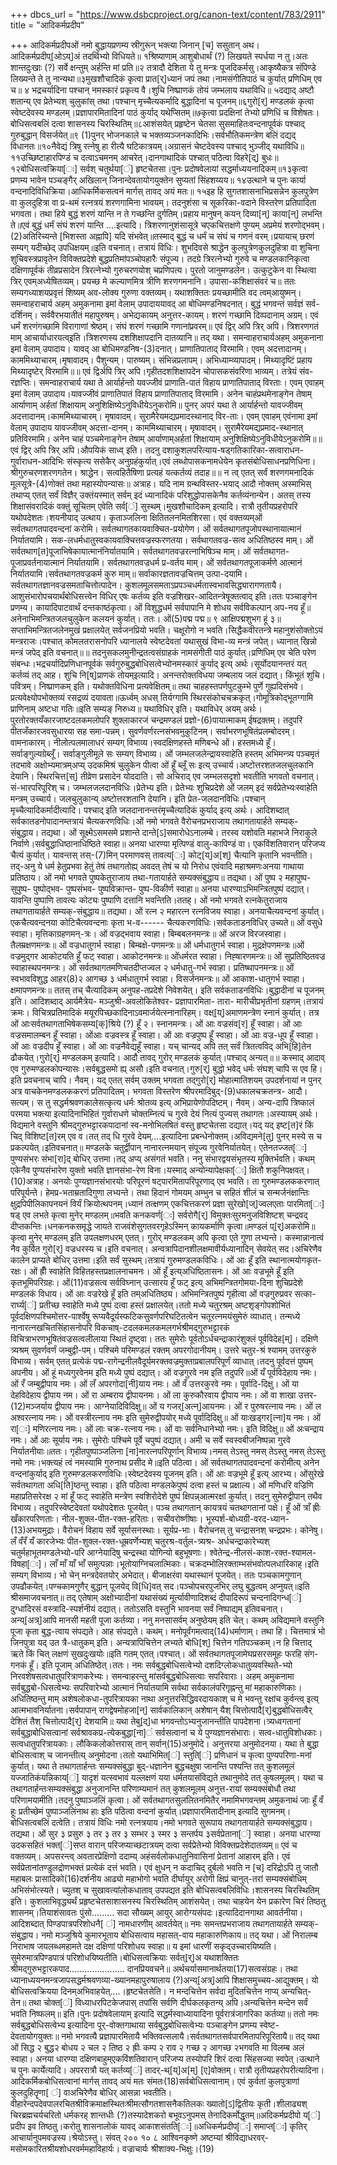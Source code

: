+++
dbcs_url = "https://www.dsbcproject.org/canon-text/content/783/2911"
title = "आदिकर्मप्रदीप"

+++
आदिकर्मप्रदीपओं नमो बुद्धायप्रणम्य स्रीगुरून्
भक्त्या जिनान् [च] ससुतान् अथ।आदिकर्मप्रदीप्[ओऽय्]अं तदर्थिभ्यो विधियते॥
१श्रिष्याणाम् आशुबोधार्थं
(?) लिखयते स्पर्धया न तु।अतः शान्तदुःखाः
(?) सर्वे क्षन्तुम् अर्हन्ति मां प्रति॥२ तत्रादौ देशिता
ये तु मन्त्रः पूजदिकर्मसु।आकृष्यैकत्र संपिण्डे
लिख्यन्ते ते तु नान्यथा॥३मुखशौचादिकं कृत्वा
प्रात[र्]ध्यानं जपं तथा।नामसंगीतिपाठं च
कुर्यात् प्रणिधिम् एव च॥ ४ भद्रचर्यादिना पश्चान्
नमस्कारं प्रकृत्य वै।शुचि निष्प्राणकं
तोयं जम्भलाय यथाविधि॥ ५दद्याद् अष्टौ शतान्य्
एव प्रेतेभ्यश् चुलुकांस् तथा।पश्चान् मृच्चैत्यकर्मादि
बुद्धादिनां च पूजनम्॥६गुरो[र्] मण्डलकं कृत्वा
स्वेष्टदेवस्य मण्डलम्।प्रज्ञापारमितादिनां
पाठं कुर्याद् यथेप्सितम्॥७कृत्वा प्रदक्षिनां
तेभ्यो प्रणिधिं च विशेषतः।बोधिसत्वबलिं दत्वा
शासनस्य चिरस्थितिम्॥८आशंसयेत् प्रहृष्टेन
चेतसा सुसमाहितःवन्दनापूर्वकं पश्चाद्
गुरुबुद्धान् विसर्जयेत्॥९ (1)पुनर् भोजनकाले
च भक्तव्यञ्जनकादिभिः।सर्वभौतिकमन्त्रेण
बलिं दद्यद् विधानतः॥१०नैवेद्यं त्रिषु
रत्नेषु हा रीत्यै घटिकात्रयम्।अग्रासनं चेष्टदेवस्य
पश्चाद् भुञ्जीद् यथाविधि॥११उच्छिष्टाहारपिण्डं
च दत्वाऽचमनम् आचरेत्।दानगाथादिकं पश्चात्
पठित्वा विहरे[द्] बुधः॥१२बोधिसत्वक्रिया[ः] सर्वश् चतुर्थया[ं] हृष्टचेतसा।पुनः प्रदोषवेलायां
सद्धर्माध्ययनादिकम्॥१३कृत्वा प्रणम्य
भावेन पञ्चङ्गैर् अखिलान् जिनान्देवतायोगयुक्तेन
सुप्यतां सिंहशय्यय॥ १४उत्थाने च पुनः
कार्या वन्दनादिविधिक्रिया।आधिकर्मिकसत्वनं
मार्गस् तावद् अयं मतः॥ १५इह हि सुगतशासनाभिप्रसन्नेन
कुलपुत्रेण वा कुलदुहित्रा वा प्र-थमं रत्नत्रयं शरणगामिना
भावयम्। तदनुशंसा च सूकरिका-वदाने विस्तरेण
प्रतिपादिता भगवता। तथा हिये बुद्धं शरणं
यान्ति न ते गच्छन्ति दुर्गतिम्।प्रहाय मानुषन्
कयन् दिव्या[न्] काया[न्] लभन्ति ते॥एवं बुद्धं धर्मं
संघं शरणं यान्ति ....इत्यादि। त्रिशरणानुशंसासूत्रे
चएकचित्तक्षणे पुण्यम्
अप्रमेयं शरणोद्भवम्।(2)अतिरिच्यन्ते [भिशस्ता अह्नापि] यदि संभवेत्॥तस्माद् बुद्धं
च धर्मं च संघं च गणनं वरम्।प्रयायाच् छरणं
सम्यग् यदीच्छेद् उपधिक्षयम्॥इति वचनात्। तत्रायं
विधिः। शुभदिवसे श्राद्धेन कुलपुत्रेणकुलदुहित्रा वा
शुचिना शुचिवस्त्रप्रावृतेन विविक्तप्रदेशे बुद्धप्रतिमांपञ्चोपहारैः संपूज्य।
तदग्रे त्रिरत्नेभ्यो गुरुवे च मण्डलकानिकृत्वा दक्षिणापूर्वकं
तीव्रप्रसादेन त्रिरत्नेभ्यो गुरुचरणयोश् चप्रणिपत्य। पुरतो
जानुमण्डलेन। उत्कुटुकेन वा स्थित्वा त्रिर् एवम्अध्येषितव्यम्।
प्रयच्छ मे कल्याणमित्र त्रीणि शरणगमनानि। उपासा-कशिक्षासंवरं च॥
ततः सम्यगध्याशयप्रवृत्तं शिष्यम् अव-लोक्य गुरुणा वक्तव्यम्।
यथाशक्तितः प्रयच्छामीति वद त्वम्आयुष्मन्। समन्वाहराचार्य
अहम् अमुकनामा इमां वेलाम् उपादाययावद् आ बोधिमण्डनिषदनात्।
बुद्धं भगवन्तं सर्वज्ञं सर्व-दर्शिनम्। सर्ववैरभयातीतं
महापुरुषम्। अभेद्यकायम् अनुत्तर-कायम्। शरणं गच्छामि
दिव्पदानाम् अग्रम्। एवं धर्मं शरणंगच्छामि विरागाणां
श्रेष्ठम्। संघं शरणं गच्छामि गणानांप्रवरम्॥ एवं द्विर्
अपि त्रिर् अपि। त्रिशरणगतं माम् आचार्याधारयत्व्इति।त्रिशरणस्य दशशिक्षापदानि
दातव्यानि॥ तद् यथा। समन्वाहराचार्यअहम् अमुकनाना इमां
वेलाम् उपादाय। यावद् आ बोधिमण्डनिष-(3)दनात्। प्राणातिपाताद्
विरमामि। एवम् अदत्तादानम्। काममिथ्याचारम्।मृषावादम्। पैशुन्यम्।
पारुष्यम्। संभिन्नप्रलापम्। अभिध्याम्व्यापादम्। मिथ्यादृष्टिं
प्रहाय मिथ्यादृष्टेर् विरमामि॥॥ एवं द्विर्अपि त्रिर् अपि।गृहीतदशशिक्षापदेन
चोपासकसंवरिणा भाव्यम्। तत्रेयं संव-रज्ञप्तिः। समन्वाहराचार्य
यथा ते आर्यार्हन्तो यवज्जीवं प्राणाति-पातं विहाय प्राणातिपाताद्
विरताः। एवम् एवाहम् इमां वेलाम् उपादाय।यावज्जीवं प्राणातिपातं
विहाय प्राणातिपाताद् विरमामि। अनेन चाहंप्रथमेनाङ्गेन तेषाम्
आर्याणाम् अर्हतां शिक्षायाम् अनुशिक्षिष्येऽनुविधीयेऽनुकरोमि॥ पुनर्
अपरं यथा ते आर्यार्हन्तो यावज्जीवम् अदत्तादानम्।काममिथ्याचारम्।
मृषावादम्। सुरामैरेयमद्यप्रमादस्थानाद् विर-ताः। एवम् एवाहम्
एवंनामा इमां वेलाम् उपादाय यावज्जीवम् अदत्ता-दानम्। काममिथ्याचारम्।
मृषावादम्। सुरामैरेयमद्यप्रमाद-स्थानात् प्रतिविरमामि।
अनेन चाहं पञ्चमेनाङ्गेन तेषाम् आर्याणाम्अर्हतां शिक्षायाम्
अनुशिक्षिष्येऽनुविधीयेऽनुकरोमि॥॥ एवं द्विर् अपि त्रिर् अपि।औपयिकं साध्व् इति।
तदनु दशाकुशलपरित्याय-षड्गतिकारिका-सत्वाराधन-गुर्वाराधन-आदिभिः
संस्कृत्य ससेकैर् अनुग्रहंकुर्यात्।एवं लब्धोपासकनामधेयेन
कृतसंबोधिसाधनप्रणिधिना।श्रीगुरुचरणशरणगतेन।
श्राद्धेन। सत्वहितैषिणा प्रत्यहं यत्कर्तव्यं तदाह॥॥
न त्व् एतत् सर्वं शरणगमनादिकं मूलसूत्रे-(4)णोक्तं तथा महास्योपन्यासः॥
अत्राह। यदि नाम ग्रन्थविस्तर-भयाद् आदौ नोक्तम्
अस्माभिस् तथाप्य् एतत् सर्वं विज्ञैर् उक्तंयस्मात् सर्वम्
इदं ध्यानादिकं परिशुद्धोपासकेनैव कर्तव्यंनान्येन। अतस् तस्य
शिक्षासंवरादिकं वक्तुं सूचितम् एवेति सर्व[ं] सुस्थम्।मुखशौचादिकम् इत्यादि।
रात्रौ तृतीयप्रहरोपरि यथोपदेशतः।शयनीयाद् उत्थाय।
कृताञ्जलिना क्षितितलनमितशिरसा। एवं वक्तव्यम्ओं सर्वतथागतपादवन्दनां
करोमि। सर्वतथागतकायवाक्चित-प्रयोगेण। ओं सर्वतथागतपूजोपस्थानायात्मानं
निर्यातयामि। सक-लधर्मधातुस्वकायवाक्चित्तवज्रस्फरणतया।
सर्वथागतवज्र-सत्व अधितिष्ठस्व
माम्। ओं सर्वतथाग[त]पूजाभिषेकायात्मानंनिर्यातयामि। सर्वतथागतवज्ररत्नाभिषिञ्च
माम्। ओं सर्वतथागत-पूजाप्रवर्तनायात्मानं
निर्यातयामि। सर्वतथागतवज्रधर्म प्र-वर्तय माम्। ओं
सर्वतथागतपूजाकर्मणे आत्मानं निर्यातयामि।सर्वतथागतवज्रकर्म
कुरु माम्॥ सर्वाकारज्ञतावज्रचित्तम् उत्पा-दयामि। सर्वतथागतज्ञानवज्रसमताचित्तोत्पादेन।
कुशलमूलसमताऽप्रपञ्चधर्मतास्वभावसिद्ध्यारागणतायै।
आशुसंभारोपचयार्थंबोधिसत्त्वेन विधिर्
एषः कर्तव्य इति वज्रशिखर-आदितन्त्रेषूक्तत्वाद् इति।ततः पञ्चाङ्गेन
प्रणम्य। कायादिपाटवार्थं दन्तकाष्ठंकृत्वा। ओं विशुद्धधर्म
सर्वपापानि मे शोधय सर्वविकल्पान् अप-नय हूँ॥ अनेनाभिमन्त्रितजलचुलुकेन
कलयनं कुर्यात्। ततः। ओं(5)पद्म पद्म॥ ९ आक्षिपद्मशुभग
हूं ३॥ सप्ताभिमन्त्रितजलेनमुखं प्रक्षालयेत्
सर्वजनप्रियो भवति। चक्षूरोगो न भवति।सिद्धैकवीरतन्त्रे
महानुशंसोक्तोऽयं मन्त्रराजः।पश्चात् कोमलतरासनोपरि
ध्यानालये स्वेष्टदेवतां यथासुखं विभा-व्य मन्त्रं जपेत्।
ध्यानात् खिन्नो मन्त्रं जपेद् इति वचनात्॥॥ तदनुसकलमुनीन्द्रतत्वसंग्राहकं
नामसंगीती पाठं कुर्यात्।प्रणिधिम् एव चेति
परेण संबन्धः।भद्रचर्यादिप्रणिधानपूर्वकं
सर्वगुरुबुद्धबोधिसत्वेभ्योनमस्कारं कुर्याद्
इत्य् अर्थः।सूर्योदयानन्तरं
यत् कर्तव्यं तद् आह। शुचि नि[ष्]प्राणकं तोयम्इत्यादि। अनन्तरोक्तविधया
जम्बलाय जलं दद्यात्। किंभूतं शुचि।पवित्रम्। निष्प्राणकम्
इति। यथोक्तविधिना प्रत्यवेक्षितम्॥ तथा चाहहस्तपर्णपुटकुम्भे
पुर्णे गुह्यदिसंभवे।प्रत्यवेक्ष्योपभोक्तव्यं
रसद्रव्यं दयावता॥ऊर्ध्वम् अधस् तिर्यग्गामि
स्थिरसंकोचचक्रकृत्।गोमूत्रिकोद्भूतग्गामि
प्राणिनाम् अष्टधा गतिः॥इति सम्यङ् निरुध्य॥
यथाविधिर् इति। यथाविधेर् अयम् अर्थः। पुरतोरक्तयँकारजाष्टदलकमलोपरि
शुक्लाकारजं चन्द्रमण्डलं प्रज्ञो-(6)पायात्माकम् ईषद्रक्तम्।
तदुपरि पीतजँकारजवसुधारया सह समा-पन्नम्। सुवर्णवर्णरत्नसंभवमुकुटिनम्।
सर्वाभरणभूषितंप्रलम्बोदरम्। वामनाकारम्।
नीलोत्पलमालाधरं सम्यग् विभाव्य।स्वदक्षिणहस्ते
मणिबन्धे ओं। हस्तमध्ये हूँ। सर्वाङ्गुल्यग्रेब्लूँ। सर्वाङ्गुलीमूले
सः सम्यग् विभाव्य। ओं जम्भलजलेन्द्रायस्वाहेति हस्तम्
अभिमन्त्र्य पञ्चमृतं तदभावे अक्षोभ्यमात्रम्अप्य् उदकमिश्रं
चुलुकेन पीत्वा ओं हूँ ब्लूँ सः इत्य् उच्चार्य।अष्टोत्तरशतजलचुलकानि
देयानि। स्थिरचित्त[स्] तीव्रेण प्रसादेन योददाति। सो अचिराद्
एव जम्भलसदृशो भवतीति भगवतो वचनात्। सं-भारपरिपूरिश् च।
जम्भलजलदानविधिः।प्रेतेभ्य इति।
प्रेतेभ्यः शुचिप्रदेशे ओं जलम् इदं सर्वप्रेतेभ्यःस्वाहेति मन्त्रम्
उच्चार्य। जलचुलुकान्य् अष्टोत्तरशतानि देयानि। इति प्रेत-जलदानविधिः।पश्चान् मृच्चैत्यादिकर्मादीत्यादि।
पश्चाद् इति जलदानानन्तरंमृच्चैत्यादिकं
कुर्याद् इत्य् अर्थः। आदिशब्दात् सर्वकातडनोपादानम्तत्रायं चैत्यकरणविधिः।ओं नमो भगवते वैरोचनप्रभराजाय
तथागतायार्हते सम्यक्-संबुद्धाय। तद्यथा।
ओं सूक्ष्मेऽसमसमे प्रशान्ते दान्ते[ऽ]समारोधेऽनालम्बे।
तरस्व यशोवति महाभजे निराकुले निर्वाणे।सर्वबुद्धाधिष्ठानाधिष्ठिते
स्वाहा॥ अनया धारण्या मृत्पिण्डं वालु-कापिण्डं वा। एकविंशतिवारान्
परिजप्य चैत्यं कुर्यात्। यावन्तस् तस्-(7)मिन् परमाणवस् तावत्य[ः] कोट्[य्]अ[श्] चैत्यानि कृतानि
भवन्तीति। तद्-अनु ये धर्म हेतुप्रभवा
हेतुं तेषं तथागतोह्य् अवदत् तेषं
च यो निरोध एवंवादि महाश्रमणःअनया गाथाया प्रतिष्ठाय।
ओं नमो भगवते पुष्पकेतुराजाय तथा-गतायार्हते सम्यक्संबुद्धाय॥
तद्यथा। ओं पुष्प २ महापुष्प-सुपुष्प- पुष्पोद्भव-
पुष्पसंभव- पुष्पविक्रान्त- पुष्प-विकीर्ण स्वाहा॥ अनया धारण्याऽभिमन्त्रितपुष्पं दद्यात्।
यावन्ति पुष्पाणि तावत्यः कोट्यः पुष्पाणि दत्तानि भवन्तिति।ततह्। ओं नमो भगवते
रत्नकेतुराजाय तथागतायार्हते सम्यक्-संबुद्धाय॥ तद्यथा।
ओं रत्न २ महारत्न रत्नविजय स्वाहा। अनयाचैत्यवन्दनां कुर्यात्।
एकचैत्यवन्दनया कोटिचैत्यवन्दनाः कृता भ-व------ चैत्यकरणविधिः।सर्वकताडनविधिर्
उच्यते॥ ओं वसुधे स्वाहा। मृत्तिकाग्रहणमन्-त्रः। ओं वज्रद्भवाय
स्वाहा। बिम्बबलनमन्त्रः॥ ओं अरज विरजस्वाहा। तैलम्रक्षणमन्त्रः॥
ओं वज्रधातुगर्भ स्वाहा। बिम्बक्षे-पणमन्त्रः॥ ओं धर्मधातुगर्भ
स्वाहा। मुद्रक्षेपणमन्त्रः॥ओं वज्रमुद्गर आकोटयति
हूँ फट् स्वाहा। आकोटनमन्त्रः॥ ओंधर्मरत स्वाहा।
निह्षारणमन्त्रः॥ ओं सुप्रतिष्ठितवज्र स्वाहास्थपनमन्त्रः। ओं
सर्वतथागतमणिचतदीप्तज्वल २ धर्मधातु-गर्भ स्वाहा। प्रतिष्थापनमन्त्रः॥
ओं स्वभावविशुद्ध आहर(8)२ आगच्छ ३ धर्मधातुगर्भ
स्वाहा। विसर्जनमन्त्रः॥ ओं आकाश-धातुगर्भ स्वाहा।
क्षमापणमन्त्रः॥ ततस् तच् चैत्यादिकम् अनुपह-तप्रदेशे निवेशयेत्।
इति सर्वकताडनविधिः।बुद्धादीनां च पूजनम्
इति। आदिशब्दाद् आर्यमैत्रेय- मञ्जुश्री-अवलोकितेश्वर- प्रज्ञापारमिता-
तारा- मारीचीप्रभृतीनां ग्रहणम्।तत्रायं क्रमः।
विचित्रप्रतिमादिकं मयूरपिच्छकादिनाऽवमार्जयेत्स्नानारिहम्। वक्ष्[य्]अमाणमन्त्रेण स्नानं
कुर्यात्। तत्र ओं आःसर्वतथागताभिषेकसम्य[क्]श्रिये (?) हूँ २। स्नानमन्त्रः।
ओं आः वज्रसंव[र] हूँ स्वाहा। ओं
आः वज्रसमालम्बन हूँ स्वाहा। ओंआः वज्रवस्त्र हूँ
स्वाहा। ओं आः वज्रपुष्प हूँ स्वाहा। ओं आः वज्र-धूप हूँ स्वाहा।
ओं आः वज्रदीप हूँ स्वाहा। ओं आः वज्रनैवेद्यहूँ स्वाहा। यच्
चान्यद् अपि तत् सर्वं त्रितत्वविद् अभि[हि]तेन ढौकयेत्।गुरो[र्] मण्डलकम् इत्यादि।
आदौ तावद् गुरोर् मण्डलकं कुर्यात्।पश्चाद् अन्यत्॥॥
कस्माद् आदाव् एव गुरुमण्डलकोपन्यासः।सर्वबुद्धसमो ह्य्
असौ।इति वचनात्।गुरु[र्] बुद्धो भवेद् धर्मः
संघश् चापि स एव हि।इति प्रवचनाच् चापि।
नैवम्। यद् एतत् सर्वम् उक्तम् भगवता तद्गुरो[र्] मोहात्मातिशयम्
उपदर्शनायां न पुनर् अत्र वाचकेनमण्डलककरणं प्रतिपादितम्।
भगवता विस्तरेण श्रीपरमादिबुद्-(9)धकालचक्रतन्त्र-
आदौ। सत्यम्। स तु सद्धर्मश्रवणकालेसत्कृत्य धर्मः
श्रोतव्य इत्य् अभिप्रायेणोपदिष्टम्। नैवम्। अन्य-दापि त्रिष्कालं
परमया भक्त्या इत्यादिनाभिहितं गुर्वाराधणे चोक्तम्नित्यं च गुरवे
देयं नित्यं पुज्यस् तथागतः।अस्यायम् अर्थः।
विद्यमाने वस्तुनि श्रीमद्गुरुभट्टारकपादानां स्व-मनोभिलषितं वस्तु
हृष्टचेतसा दद्यात्।यद् यद् इष्ट[त]रं किं चिद् विशिष्ट[त]रम् एव व।तत् तद् धि गुरवे
देयम्....इत्यादिना प्रबन्धेनोक्तम्।अविद्यमने[तु] पुनर् मस्ये स
च प्रकल्पयेत्।इतिवचनात्॥ मण्डलके
चतुर्द्वीपान् नानारत्नमयान् संपूज्य गुरवेनिर्यातयेत्। एतेनतज्जत[ः] पुण्यसंभरः संभा[रा]द् बोधिर् उत्तमा।तद् अप्य् असंगतं
भवति। ननु संभारद्वयसंभृतस्य मुक्तिर्भवति। कथम् एकेनैव
पुण्यसंभारेण युक्तो भवति ज्ञानसंभा-रेण विना।यस्माद् अन्योन्यापेक्षका[ः] क्षितौ शकुनिपक्षवत्।(10)अत्राह। अनयोः पुण्यज्ञानसंभारयोः
परिपूरणं षट्पारमितापरिपूरणाद् एव भवति। ता गुरुमण्डलककरणात् परिपूर्यन्ते। हेमप्र-भताम्रतादिगुणा
लभ्यन्ते। तथा हिदानं गोमयम् अम्भुन
च सहितं शीलं च सन्मर्जनंक्षान्तिः क्षुद्रपिपीलिकापनयनं
विर्यं क्रियोत्थपनम्।ध्यानं तत्क्षणम्
एकचित्तकरणं प्रज्ञा सुरेखो[ज्]ज्वलएताः पारमिता[ः] षड् एव लभते कृत्वा
मुनेर् मण्डलम्॥भवति कनकवर्ण[ः] सर्वरोगै[र्] विमुक्तःसुरमनुजविशिष्टश्
चन्द्रवद् दीप्तकन्तिः।धनकनकसमृद्धे जायते
राजवंशेसुगतवरगृहेऽस्मिन्
कायकर्माणि कृत्वा॥मण्डलं प्[र्]अकरोमि॥ कृत्वा
मुनेर् मण्डलम् इति उपलक्षणधरम् एतत्। गुरोर् मण्डलकम् अपि कृत्वा एते गुणा लभ्यन्ते।
कस्मान्नानात्वं नैव कुर्वित
गुरो[र्] वज्रधरस्य च।इति वचनात्। अन्वत्रापिदानशीलक्षमावीर्यध्यानादिन्
सेवयेत् सद।अचिरेणैव कालेन
प्राप्यते बोधिर् उत्तमा।इति सर्वं सुस्थम्।तत्रायं गुरुमण्डलकविधिः।
ओं आः हूँ इति स्थानात्मयोगकृत-रक्षः। ओं ह्रीँ
स्वाहेति विहितहस्तप्रक्षालनाचमनः। ओं हूँ इत्य्अधिष्ठितासनः। ओं
आः वज्रभूमे हूँ इति कृतभूमिपरिग्रहः। ओं(11)वज्रसत्व सर्वविघ्नान्
उत्सारय हूँ फट् इत्य् अभिमन्त्रितगोमया-दिना शुचिप्रदेशे
मण्डलकं विधाय। ओं आः वज्ररेखे हूँ इति तम्अधितिष्ठ्य। अभिमन्त्रितपुष्पं
गृहीत्वा ओं वज्रगुरुप्रवर सत्का-रार्घ्य[ं] प्रतीच्छ स्वाहेति
मध्ये पुष्पं दत्वा हस्तं प्रक्षालयेत्।ततो मध्ये चतुरश्रम्
अष्टशृङ्गोपशोभितं पूर्वदक्षिणपश्चिमोत्तर-पार्श्वेषु रूप्यवैदूर्यस्फटिकसुवर्णपरिघटितत्वेन
चतूरत्नमयंसुमेरुं व्याधात्।
तन्मध्ये नानारत्नखचितसिंहासनोपरि विकचाष्-टदलकमलकमलगर्भश्रीमद्गुरुभट्टारकं
विचित्राभरणभूषितंवज्रसत्वलीलाया
स्थितं दृष्ट्वा। ततः सुमेरोः पूर्वतोऽर्धचन्द्राकारंशुक्लं पूर्वविदेह[म्]। दक्षिणे त्र्यश्रम्
सुवर्णवर्णं जम्बुद्वी-पम्। पश्चिमे परिमण्डलं
रक्तम् अपरगोदानीयम्। उत्तरे चतुर-श्रं श्यामम् उत्तरकुरुं
विभाव्य। सर्वम् एतत् प्रत्येकं पद्म-रागेन्द्रनीलवैदूर्यमरक्तवज्रमुक्ताप्रबालपरिपूर्णं
व्याधात्।तदनु पूर्वदत्तं
पुष्पम् अपनीय। ओं हूं मध्यगुरवेनम इति मध्ये पुष्पं
दद्यात्। ओं वज्रगुरवे नम इति तदुपरि॥ओं यँ पूर्वविदेहाय
नमः। ओं रँ जम्बुद्वीपाय नमः। ओं लँ अपरगोदा[नी]याय नमः। ओं वँ
उत्तरकुरवे नमः। पूर्वादि-दिक्षु। ओं या देहविदेहाय
द्वीपाय नम। ओं रा अम्बराय द्वीपायनमः। ओं ला कुरुकौरवाय
द्वीपाय नमः। ओं वा शाखा उत्तर-(12)मञ्जर्याय द्वीपाय
नमः। आग्नेयादिविदिक्षु॥ ओं य गजर्[अत्न्]आयनमः। ओं र पुरुषरत्नाय
नमः। ओं ल अश्वरत्नाय नमः। ओं वस्त्रीरत्नाय नमः
इति सुमेरुद्वीपयोर् मध्ये पूर्वादिदिक्षु॥ ओं याःखड्गर[त्ना]य नमः। ओं रा[ः] मणिरत्नाय नमः।
ओं लाः चक्र-रत्नाय नमः। ओं
वाः सर्वनिधानेभ्यो नमः। इति विदिक्षु॥ ओं अःचन्द्राय नमः। ओं
आः सूर्याय नमः। सुमेरोः पश्चिमे पूर्वे चपुष्पं दद्यात्।
अमी च सर्वे स्वस्वबीजनिष्पन्ना गुरवे निर्यातनीयाः॥ततः। गृहीतपुष्पाञ्जलिना
[ना]नारत्नपरिपूर्णान् विभाव्य।नमस् तेऽस्तु नमस्
तेऽस्तु नमस् तेऽस्तु नमो नमः।भक्त्यहं त्वं नमस्यामि
गुरुनाथ प्रसीद मे॥इति पठित्वा। ओं
सर्वतथागतपादवन्दनां करोमीत्य् अनेन वन्दनांकुर्याद् इति गुरुमण्डलकरणविधिः।स्वेष्टदेवस्य पूजनम्
इति। ओं आः वज्रभूमे हूँ इत्य् आरभ्य। ओंसुरेखे सर्वतथागता
अधि[ति]ष्ठन्तु स्वाहा। इति पठित्वा मण्डलकेपुष्पं दत्वा हस्तं
च प्रक्षाल्य। ओं मणिधरि वज्रिणि महाप्रतिसरेरक्ष २ मां हूँ
फट् स्वाहेति मन्त्रेण स्वशिरोदेशे पुष्पं क्षिपन्न्आत्मरक्षां कुर्यात्।
तदनु सुमेरुद्वीपान् तथैव विभाव्य। तदुपरिस्वेष्टदेवतां यथोपदेशतः
पूजयेत्। पञ्च तथागतान् कायत्रयं चतथागतानां पक्षे।
हूँ ओं त्राँ ह्रीः खँकारपरिणताः। नील-शुक्ल-पीत-रक्त-हरिताः।
सचीवरोष्णीषाः। भूस्पर्श-बोध्यग्री-वरद-ध्यान-(13)अभयमुद्राः। वैरोचनं
विहाय सर्वे सूर्यासनस्थाः। सूर्यप्र-भाः। वैरोचनस् तु
चन्द्रासनश् चन्द्रप्रभः। कोनेषु। लँ वँरँ यँ कारजेभ्यः
पीत-शुक्ल-रक्त-धूम्रवर्णेभ्यश् चतुरश्र-वर्तुल-त्र्यश्र-
अर्धचन्द्राकारेभ्यश् चतुर्महाभूतमण्डलेभ्यो-परि आग्नेयादिषु
चन्द्रस्था योगिन्यो बहुभूषणाः। श्वेतेन्द्र-नीलसं-काश-रक्त-श्यामल-विषहा[ः]। लाँ माँ याँ भाँ
समुत्पन्नाः।भूतोयाग्निचलात्मिकाः।
चक्रदम्भोलिरक्ताम्भसंभवोत्पलधारिकाह्।इति सम्यग् विभाव्य।
भो चेन् मन्त्रदेवतयोर् अभेदात्। बीजाक्षरंवा यथास्थानं पूजयेत्।
ततः पञ्चकामगुणान् उपढौकयेत्।पण्चकामगुणैर् बुद्धान्
पूजयेद् वि[धि]वत् सद।पञ्चोपचरपुजभिर्
लघु बुद्धत्वम् अप्नुयत्॥इति श्रीसमाजवचनात्॥
तद् एतेषाम् अक्षोभ्यादीनां यथासंख्यं मूर्त्यावीणादिशब्दं दीपादिरूपं
चन्दनादिगन्ध[ं] दुग्धादिरसं वस्त्रादि-स्पर्शनीयं दद्यात्।
ततोऽसति वस्तुनि भावनया सर्वं निष्पाद्यम् इतिवचनात्। अन्य्[अत्र्]आपि मानसी महती
पूजा कर्तव्या। ननु मनसासर्वम् अनुष्ठेयम्
इति चेत्। कथम् अविद्यमाने वस्तुनि पूजा कृता बुद्ध-त्वाय संपद्यते।
आह संपद्यते। कथम्। मनोपूर्वंगमत्वाद्(14)धर्माणाम्। तथा
हि। चित्तमात्रं भो जिनपुत्रा यद् उत त्रै-धातुकम् इति। अन्यत्रापिचित्तेन लभ्यते
बोधि[श्] चित्तेन गतिपञ्चकम्।न हि चित्ताद् ऋते किं चित् लक्षणं सुखदुःखयोः॥इति गतम् एतत्।पश्चात्। ओं सर्वतथागतपूजामेघप्रसरसमूहः
फरहि संग-गनकं हूँ। इति पूजाम्
अधितिष्ठेत्।ततः। नमः सर्वबुद्धबोधिसत्वेभ्यो
दशदिग्लोकधातुव्यवस्थिते-भ्यो निरवशेषसत्वधातुपरित्राणकरेभ्यः।
समन्वाहरन्तु मांसर्वबुद्धबोधिसत्वाः
सपरिवाराः। अहम् अमुकनामा सर्वबुद्धबो-धिसत्वेभ्यः सपरिवारेभ्यो
आत्मानं निर्यातयामि सर्वथा सर्वकालंपरिगृह्नन्तु मां
महाकारुणिकाः। अधितिष्ठन्तु माम् अशेषलोकधा-तुपरित्रायका नाथा
अनुत्तरसिद्धिवरदायकाश् च मे भवन्तु रक्षांच कुर्वन्त्व् इत्य्
आत्मभावनिर्यातना।सर्वपापान् रागद्वेषमोहजा[न्] सार्वकालिकान्
अशेषान् यैश् चित्तोत्पादै[र्]बुद्धबोधिसत्वैर्
देशितं तैश् चित्तोत्पादै[र्] देशयामि॥ यथा तेबु[द्]धा भगवन्तोऽभ्यनुजानन्तीति
पापदेशना।त्र्यध्वगतानां
सर्वबुद्धाबोधिसत्वानां सर्वश्रावकप्र-त्येकबुद्धा[ना]ं सर्वसत्वानां
च ये पुण्यज्ञानसंभाराः। सत्व-धातुविशोधकाः। सत्वधातुपरित्रायकाः।
लौकिकलोकोत्तरास् तान् सर्वान्(15)अनुमोदे। अनुत्तरया
अनुमोदनया। यथा ते बुद्धा बोधिसत्वाश् च जानन्तीत्य् अनुमोदना।ततो यथाभिमित[ं] स्तुति[ं] प्रणिधानं च कृत्वा
पुण्यपरिणा-मनां कुर्यात्।
यथा ते तथागतार्हन्तः सम्यक्संबुद्धा बुद्-धज्ञानेन बुद्धचक्षुषा
जानन्ति पश्यन्ति तत् कुशलमूलं यज्जातिकंयन्निकाय[ं] यादृशं यत्स्वभावं
यल्लक्षणं यया धर्मतयासंविद्यते तथानुमोदे
तत् कुषलमूलम्। यथा च तथागतार्हन्तःसम्यक्संबुद्धा
अनुजानन्ति परिणाम्यमानं तत् कुशलमूलम् अनुत्त-रायां सम्यक्संबोधौ
तथा परिणामयामीति।तदनु पुष्पाञ्जलिं
कृत्वा। ओं सर्वतथागतसुललितनमितैर् नमामिभगवन्तम् अमुकनाथं
जाः हूँ वँ हूः प्रतीच्छेमं पुष्पाञ्जलिंनाथ हाः इति पठित्वा
वन्दनां कुर्यात्।प्रज्ञापारमितादीनाम्
इत्यादि सुगमनम्।बोधिसत्वबलिं दत्वेति।
तत्रायं विधिः नमो रत्नत्रयाय।नमो भगवते सुरूपाय
तथागतायार्हते सम्यक्संबुद्धाय। तद्यथा। ओं सुर ३ प्रसुरु
३ तर ३ तर ३ सम्भर ३ स्मर ३ सन्तर्पय ३सर्वप्रेताना[ं] स्वाहा। अनया धारण्या
उदकसहितं भक्त[ं]सप्त वारान् परिजप्याच्छटात्रयम्
दत्वा सर्वप्रेतेभ्यो विविक्तप्रदेशेदातव्यम्॥ एवं च
वक्तव्यम्। अपसरन्त्व् अवतारप्रेक्षिणो ददाम्य् अहंसर्वलोकधातुनिवासिनां
प्रेतानां आहारम् इति। एवं सर्वप्रेतानांतण्डुलद्रोणभक्तं
प्रत्येकं दत्तं भवति। एवं क्षुधन् न कदाचिद् दुर्बलो भवति
न [च] दरिद्रोऽपि तु जातौ महाबलः प्रासादिको(16)दर्शनीय आढ्यो महाभोगो
भवति दीर्घायुर् अरोगी क्षिप्रं चानुत्-तरां सम्यक्संबोधिम्
अभिसंभोत्स्यते। च्युतश् च सुखावत्यांलोकधाताव् उपपद्यत
इति बोधिसत्वबलिविधिः।शासनस्य चिरस्थितिम्
इति। कुशलाभिवृद्ध्यर्थं प्रहृष्टचेतसाशासनस्य चिरस्थितिम्
आशंसयेत्। तथा चाहयेन येन प्रकारेण
चिरं तिष्ठतु शासनम्।तियाशंसावतः पुंसो......... सदा सौख्यम् आयुर्
आरोग्यसंपदः।इत्यादिदानगाथा
आवर्तनीया। आदिशब्दात् पिण्डपात्रपरिशोधनै[ ं] नामधारणीम् आवर्तयेत्॥
नमः समन्तप्रभराजाय तथागतायार्हते सम्यक्-संबुद्धाय। नमो
मञ्जुश्रिये कुमारभूताय बोधिसत्वाय महासत्-वाय महाकारुणिकाय॥
तद् यथा। ओं निरालम्ब निराभाष जयलब्धमहामते दक्ष दक्षिणां
परिशोधय स्वाहा॥ य इमां धारणीं सकृद्उच्चारयिष्यति।
सुमेरुमात्रपिण्डपात्रं परिशोधयिष्यतीति।बोधिसत्वक्रियाः
सर्वत्[र्]अ यथाशक्तितः श्रीमद्गुरुभट्टारकपाद...................... दानप्रियवचने॥
अर्थचर्यासमानार्थतया(17)सत्वसंग्रहः। तथा
ध्यानाध्ययनमन्त्रजापसद्धर्मश्रवणव्या-ख्यानमहापुरुषालाय
(?)अन्य्[अत्र्]आपि शिक्षासमुच्चय-आद्युक्तम्।
यो बोधिसत्वक्रियया दिनम्अभिवाहयेत्....।हृष्टचेतसेति। न
मन्दचित्तेन सर्वदा मुदितचित्तेन नाप्य् अन्यचित्-तेन॥ तथा चोक्त[ं] विध्याधरपिटकेजपास् तपांसि सर्वणि
दीर्घकलकृतन्य् अपि।अन्यचित्तेन मन्देन
सर्वं भवति निष्फलम्॥ इति।पुनः प्रदोषवेलायाम्
इत्यादि सद्धर्मस्वाध्यायादिना पूर्वरात्रंजागरिका कर्तव्या॥
ततो नमः सर्वबुद्धबोधिसत्वेभ्य इत्यादिना पूर्-वोक्तगाथाया सर्वबुद्धबोधिसत्वेभ्यः
पञ्चाङ्गेन प्रणम्य स्वेष्ट-देवतायोगयुक्तः॥
नमो भगवत्यै प्रज्ञापारमितायै भक्तिवत्सलायै।सर्वतथागतसर्वपारमितापरिपूरितायै॥
तद् यथा ओं सिद्ध २ बुद्ध२ बोधय २ चल २ तिष्ठ
२ ह्रीः कम्प २ राव २ गच्छ २ आगच्छ २भगवति मा विलम्ब
अलं स्वाहा। अनया धारण्या दक्षिणबाहुम्एकविंशतिवारान्
परिजप्य तस्योपरि शिरं दत्वा सिंहसज्या स्वपेत्।उत्थाने च पुनः
कार्येत्यादि। अपररात्रौ यत् कर्तव्य[ं] तादर्-थ्[य्]अ[म्] [ए]वोक्तम्। रात्रौ
तृतीयप्रहरोपरीत्यादिना।आदिकर्मिकबोधिसत्वानां
मार्गस् तावद् अयं मतः संमतः(18)सर्वबोधिसत्वानाम्।
एवं कुर्वतां कुलपुत्राणां कुलदुहितॄणा[ ं] वाअचिरेणैव बोधिर्
आसन्ना भवतीति।वीहारेन्दपदेवपालरचितश्रीविक्रमाक्षस्थितःश्रीमत्सौगतशासनैकतिलकः
ख्यातो[ऽ]द्वितीयः कृती।शीलाढ्यश् चिरब्रह्मचर्यचरितो
धर्मकरह् शान्तधीः (?)तस्यादेशकरो बभूवऽनुपमस्
तेनादिकर्मोद्धृतम्॥अदिकर्मप्रदीपो
य[ं] प्रदीप इव तिष्ठतु।करोतु शासनालोकं
यावद् आकाशसंतति[ः]॥अधिकर्मप्रदीप[ः] समाप्त[ः] कृतिर् आचार्यानुपमवज्रस्य।श्रेयोऽस्तु। संवत्
२०० १० ८ आश्विनकृष्णे अष्टम्यां श्रीविद्याधरवर्-मसोमकारितश्रीयशोधरवर्ममहाविहार्यः।
वज्राचार्यः श्रीशाक्य-भिक्षुः।(19)
